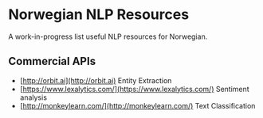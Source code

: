 # Norwegian NLP Resources
A work-in-progress list useful NLP resources for Norwegian.

## Commercial APIs
* [http://orbit.ai](http://orbit.ai)
  Entity Extraction
* [https://www.lexalytics.com/](https://www.lexalytics.com/)
  Sentiment analysis
* [http://monkeylearn.com/](http://monkeylearn.com/)
  Text Classification
